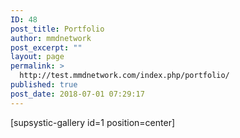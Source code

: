 ```yaml
---
ID: 48
post_title: Portfolio
author: mmdnetwork
post_excerpt: ""
layout: page
permalink: >
  http://test.mmdnetwork.com/index.php/portfolio/
published: true
post_date: 2018-07-01 07:29:17
---
```

[supsystic-gallery id=1 position=center]